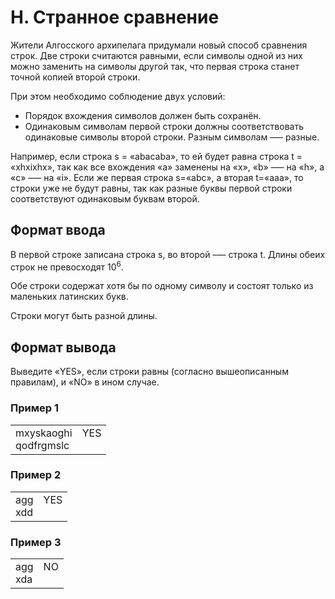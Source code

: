 # H. Странное сравнение

Жители Алгосского архипелага придумали новый способ сравнения строк. Две строки считаются равными, если символы одной из них можно заменить на символы другой так, что первая строка станет точной копией второй строки.

При этом необходимо соблюдение двух условий:

- Порядок вхождения символов должен быть сохранён.
- Одинаковым символам первой строки должны соответствовать одинаковые символы второй строки. Разным символам —– разные.

Например, если строка s = «abacaba», то ей будет равна строка t = «xhxixhx», так как все вхождения «a» заменены на «x», «b» –— на «h», а «c» –— на «i». Если же первая строка s=«abc», а вторая t=«aaa», то строки уже не будут равны, так как разные буквы первой строки соответствуют одинаковым буквам второй.

## Формат ввода
В первой строке записана строка s, во второй –— строка t. Длины обеих строк не превосходят 10<sup>6</sup>.

Обе строки содержат хотя бы по одному символу и состоят только из маленьких латинских букв.

Строки могут быть разной длины.


## Формат вывода

Выведите «YES», если строки равны (согласно вышеописанным правилам), и «NO» в ином случае.

### Пример 1

<table><tr>
<td>
mxyskaoghi<br>
qodfrgmslc
</td>
<td>
YES<br>
<br>
</td>
</tr></table>

### Пример 2

<table><tr>
<td>
agg<br>
xdd
</td>
<td>
YES<br>
<br>
</td>
</tr></table>

### Пример 3

<table><tr>
<td>
agg<br>
xda
</td>
<td>
NO<br>
<br>
</td>
</tr></table>





